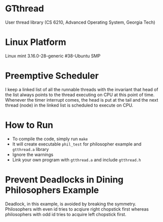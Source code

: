 # GTthread
User thread library (CS 6210, Advanced Operating System, Georgia Tech)

# Linux Platform
Linux mint 3.16.0-28-generic #38-Ubuntu SMP

# Preemptive Scheduler
I keep a linked list of all the runnable threads with the invariant that head of the list always points to the thread executing on CPU at this point of time. Whenever the timer interrupt comes, the head is put at the tail and the next thread (node) in the linked list is scheduled to execute on CPU.

# How to Run
* To compile the code, simply run `make`
* It will create executable `phil_test` for philosopher example and `gtthread.a` library
* Ignore the warnings
* Link your own program with `gtthread.a` and include `gtthread.h`

# Prevent Deadlocks in Dining Philosophers Example
Deadlock, in this example, is avoided by breaking the symmetry. Philosophers with even id tries to acqiure right chopstick first whereas philosophers with odd id tries to acquire left chopstick first.
